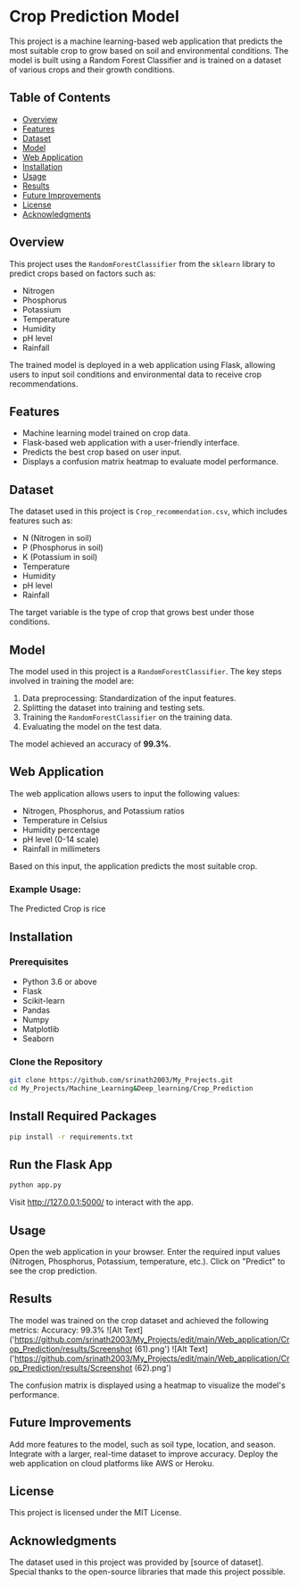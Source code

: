# Crop Prediction Model

This project is a machine learning-based web application that predicts the most suitable crop to grow based on soil and environmental conditions. The model is built using a Random Forest Classifier and is trained on a dataset of various crops and their growth conditions.

## Table of Contents
- [Overview](#overview)
- [Features](#features)
- [Dataset](#dataset)
- [Model](#model)
- [Web Application](#web-application)
- [Installation](#installation)
- [Usage](#usage)
- [Results](#results)
- [Future Improvements](#future-improvements)
- [License](#license)
- [Acknowledgments](#acknowledgments)

## Overview

This project uses the `RandomForestClassifier` from the `sklearn` library to predict crops based on factors such as:
- Nitrogen
- Phosphorus
- Potassium
- Temperature
- Humidity
- pH level
- Rainfall

The trained model is deployed in a web application using Flask, allowing users to input soil conditions and environmental data to receive crop recommendations.

## Features

- Machine learning model trained on crop data.
- Flask-based web application with a user-friendly interface.
- Predicts the best crop based on user input.
- Displays a confusion matrix heatmap to evaluate model performance.

## Dataset

The dataset used in this project is `Crop_recommendation.csv`, which includes features such as:
- N (Nitrogen in soil)
- P (Phosphorus in soil)
- K (Potassium in soil)
- Temperature
- Humidity
- pH level
- Rainfall

The target variable is the type of crop that grows best under those conditions.

## Model

The model used in this project is a `RandomForestClassifier`. The key steps involved in training the model are:

1. Data preprocessing: Standardization of the input features.
2. Splitting the dataset into training and testing sets.
3. Training the `RandomForestClassifier` on the training data.
4. Evaluating the model on the test data.

The model achieved an accuracy of **99.3%**.

## Web Application

The web application allows users to input the following values:
- Nitrogen, Phosphorus, and Potassium ratios
- Temperature in Celsius
- Humidity percentage
- pH level (0-14 scale)
- Rainfall in millimeters

Based on this input, the application predicts the most suitable crop.

### Example Usage:

The Predicted Crop is rice

## Installation

### Prerequisites

- Python 3.6 or above
- Flask
- Scikit-learn
- Pandas
- Numpy
- Matplotlib
- Seaborn

### Clone the Repository

```bash
git clone https://github.com/srinath2003/My_Projects.git
cd My_Projects/Machine_Learning&Deep_learning/Crop_Prediction
```

## Install Required Packages
``` bash
pip install -r requirements.txt
```

## Run the Flask App
``` bash
python app.py
```
Visit http://127.0.0.1:5000/ to interact with the app.

## Usage
Open the web application in your browser.
Enter the required input values (Nitrogen, Phosphorus, Potassium, temperature, etc.).
Click on "Predict" to see the crop prediction.
## Results
The model was trained on the crop dataset and achieved the following metrics:
Accuracy: 99.3%
![Alt Text]('https://github.com/srinath2003/My_Projects/edit/main/Web_application/Crop_Prediction/results/Screenshot (61).png')
![Alt Text]('https://github.com/srinath2003/My_Projects/edit/main/Web_application/Crop_Prediction/results/Screenshot (62).png')


The confusion matrix is displayed using a heatmap to visualize the model's performance.
## Future Improvements
Add more features to the model, such as soil type, location, and season.
Integrate with a larger, real-time dataset to improve accuracy.
Deploy the web application on cloud platforms like AWS or Heroku.
## License
This project is licensed under the MIT License.

## Acknowledgments
The dataset used in this project was provided by [source of dataset].
Special thanks to the open-source libraries that made this project possible.
